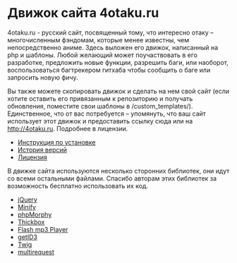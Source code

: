 Движок сайта 4otaku.ru
======================

4otaku.ru - русский сайт, посвященный тому, что интересно отаку – многочисленным фэндомам, которые менее известны, чем непосредственно аниме.
Здесь выложен его движок, написанный на php и шаблоны. Любой желающий может поучаствовать в его разработке, предложить новые функции, разрешить баги, или наоборот, воспользоваться багтрекером гитхаба чтобы сообщить о баге или запросить новую фичу.

Вы также можете скопировать движок и сделать на нем свой сайт (если хотите оставить его привязанным к репозиторию и получать обновления, поместите свои шаблоны в /custom_templates/).
Единственное, что от вас потребуется – упомянуть, что ваш сайт использует этот движок и предоставить ссылку сюда или на http://4otaku.ru. Подробнее в лицензии.

* [Инструкция по установке](http://wiki.4otaku.ru/%D0%98%D0%BD%D1%81%D1%82%D1%80%D1%83%D0%BA%D1%86%D0%B8%D1%8F_%D0%BF%D0%BE_%D1%83%D1%81%D1%82%D0%B0%D0%BD%D0%BE%D0%B2%D0%BA%D0%B5)
* [История версий](http://wiki.4otaku.ru/%D0%94%D0%B2%D0%B8%D0%B6%D0%BE%D0%BA)
* [Лицензия](http://wiki.4otaku.ru/%D0%9B%D0%B8%D1%86%D0%B5%D0%BD%D0%B7%D0%B8%D1%8F)

В движке сайта используются несколько сторонних библиотек, они идут со всеми остальными файлами. Спасибо авторам этих библиотек за возможность бесплатно использовать их код.

* [jQuery](https://github.com/jquery/jquery)
* [Minify](http://code.google.com/p/minify/)
* [phpMorphy](http://sourceforge.net/projects/phpmorphy/files/)
* [Thickbox](http://jquery.com/demo/thickbox/)
* [Flash mp3 Player](http://flash-mp3-player.net/)
* [getID3](http://getid3.sourceforge.net/)
* [Twig](http://twig.sensiolabs.org/)
* [multirequest](http://code.google.com/p/multirequest/)
